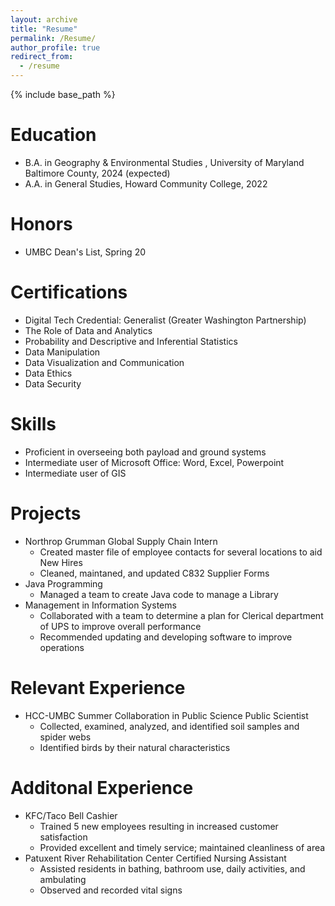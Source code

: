 ```yaml
---
layout: archive
title: "Resume"
permalink: /Resume/
author_profile: true
redirect_from:
  - /resume
---
```


{% include base_path %}

Education
======
* B.A. in Geography & Environmental Studies , University of Maryland Baltimore County, 2024 (expected)
* A.A. in General Studies, Howard Community College, 2022

Honors
======
* UMBC Dean's List, Spring 20

Certifications
======
* Digital Tech Credential: Generalist (Greater Washington Partnership)
* The Role of Data and Analytics
* Probability and Descriptive and Inferential Statistics
* Data Manipulation
* Data Visualization and Communication
* Data Ethics
* Data Security

Skills
======
* Proficient in overseeing both payload and ground systems
* Intermediate user of Microsoft Office: Word, Excel, Powerpoint
* Intermediate user of GIS

Projects
======
* Northrop Grumman
Global Supply Chain Intern
  * Created master file of employee contacts for several locations to aid New Hires
  * Cleaned, maintaned, and updated C832 Supplier Forms
* Java Programming
  * Managed a team to create Java code to manage a Library
* Management in Information Systems
  * Collaborated with a team to determine a plan for Clerical department of UPS to improve overall performance
  * Recommended updating and developing software to improve operations 

Relevant Experience
======
* HCC-UMBC Summer Collaboration in Public Science
Public Scientist
  * Collected, examined, analyzed, and identified soil samples and spider webs
  * Identified birds by their natural characteristics
 
Additonal Experience
======
* KFC/Taco Bell
Cashier
  * Trained 5 new employees resulting in increased customer satisfaction
  * Provided excellent and timely service; maintained cleanliness of area
* Patuxent River Rehabilitation Center
Certified Nursing Assistant
  * Assisted residents in bathing, bathroom use, daily activities, and ambulating
  * Observed and recorded vital signs

